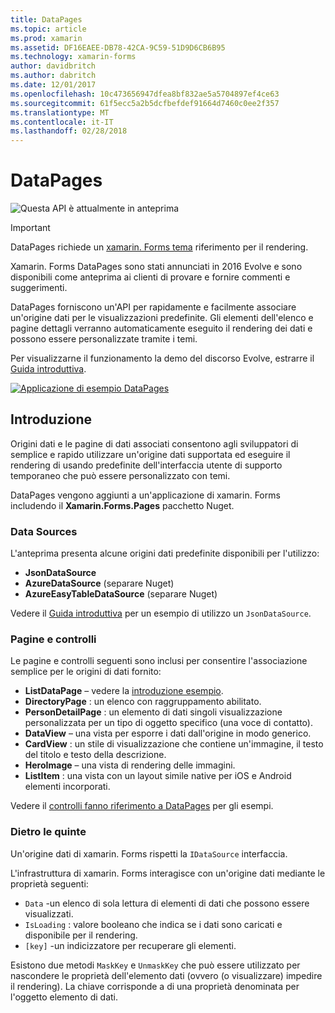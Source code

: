 ```yaml
---
title: DataPages
ms.topic: article
ms.prod: xamarin
ms.assetid: DF16EAEE-DB78-42CA-9C59-51D9D6CB6B95
ms.technology: xamarin-forms
author: davidbritch
ms.author: dabritch
ms.date: 12/01/2017
ms.openlocfilehash: 10c473656947dfea8bf832ae5a5704897ef4ce63
ms.sourcegitcommit: 61f5ecc5a2b5dcfbefdef91664d7460c0ee2f357
ms.translationtype: MT
ms.contentlocale: it-IT
ms.lasthandoff: 02/28/2018
---
```

# <a name="datapages"></a>DataPages

![](~/media/shared/preview.png "Questa API è attualmente in anteprima")

> [!IMPORTANT]
> DataPages richiede un [xamarin. Forms tema](~/xamarin-forms/user-interface/themes/index.md) riferimento per il rendering.

Xamarin. Forms DataPages sono stati annunciati in 2016 Evolve e sono disponibili come anteprima ai clienti di provare e fornire commenti e suggerimenti.

DataPages forniscono un'API per rapidamente e facilmente associare un'origine dati per le visualizzazioni predefinite. Gli elementi dell'elenco e pagine dettagli verranno automaticamente eseguito il rendering dei dati e possono essere personalizzate tramite i temi.

Per visualizzarne il funzionamento la demo del discorso Evolve, estrarre il [Guida introduttiva](get-started.md).

[ ![](images/demo-sml.png "Applicazione di esempio DataPages")](images/demo.png "applicazione di esempio DataPages")

## <a name="introduction"></a>Introduzione

Origini dati e le pagine di dati associati consentono agli sviluppatori di semplice e rapido utilizzare un'origine dati supportata ed eseguire il rendering di usando predefinite dell'interfaccia utente di supporto temporaneo che può essere personalizzato con temi.

DataPages vengono aggiunti a un'applicazione di xamarin. Forms includendo il **Xamarin.Forms.Pages** pacchetto Nuget.

### <a name="data-sources"></a>Data Sources

L'anteprima presenta alcune origini dati predefinite disponibili per l'utilizzo:

* **JsonDataSource**
* **AzureDataSource** (separare Nuget)
* **AzureEasyTableDataSource** (separare Nuget)

Vedere il [Guida introduttiva](get-started.md) per un esempio di utilizzo un `JsonDataSource`.


### <a name="pages--controls"></a>Pagine e controlli

Le pagine e controlli seguenti sono inclusi per consentire l'associazione semplice per le origini di dati fornito:

* **ListDataPage** – vedere la [introduzione esempio](get-started.md).
* **DirectoryPage** : un elenco con raggruppamento abilitato.
* **PersonDetailPage** : un elemento di dati singoli visualizzazione personalizzata per un tipo di oggetto specifico (una voce di contatto).
* **DataView** – una vista per esporre i dati dall'origine in modo generico.
* **CardView** : un stile di visualizzazione che contiene un'immagine, il testo del titolo e testo della descrizione.
* **HeroImage** – una vista di rendering delle immagini.
* **ListItem** : una vista con un layout simile native per iOS e Android elementi incorporati.

Vedere il [controlli fanno riferimento a DataPages](controls.md) per gli esempi.



### <a name="under-the-hood"></a>Dietro le quinte

Un'origine dati di xamarin. Forms rispetti la `IDataSource` interfaccia.

L'infrastruttura di xamarin. Forms interagisce con un'origine dati mediante le proprietà seguenti:

* `Data` -un elenco di sola lettura di elementi di dati che possono essere visualizzati.
* `IsLoading` : valore booleano che indica se i dati sono caricati e disponibile per il rendering.
* `[key]` -un indicizzatore per recuperare gli elementi.

Esistono due metodi `MaskKey` e `UnmaskKey` che può essere utilizzato per nascondere le proprietà dell'elemento dati (ovvero (o visualizzare) impedire il rendering).
La chiave corrisponde a di una proprietà denominata per l'oggetto elemento di dati.

